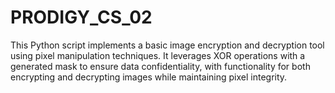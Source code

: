 # PRODIGY_CS_02
This Python script implements a basic image encryption and decryption tool using pixel manipulation techniques. It leverages XOR operations with a generated mask to ensure data confidentiality, with functionality for both encrypting and decrypting images while maintaining pixel integrity.
